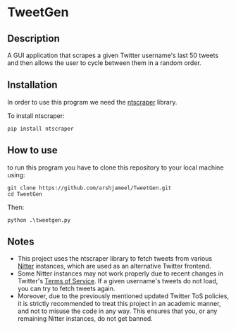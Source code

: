 # TweetGen
## Description
A GUI application that scrapes a given Twitter username's last 50 tweets and then allows the user to cycle between them in a random order.

## Installation
In order to use this program we need the [ntscraper](https://github.com/bocchilorenzo/ntscraper) library.

To install ntscraper:
```
pip install ntscraper
```
## How to use
to run this program you have to clone this repository to your local machine using:
```
git clone https://github.com/arshjameel/TweetGen.git
cd TweetGen
```
Then:
```
python .\tweetgen.py
```

## Notes
* This project uses the ntscraper library to fetch tweets from various [Nitter](https://github.com/zedeus/nitter?tab=readme-ov-file) instances, which are used as an alternative Twitter frontend.
* Some Nitter instances may not work properly due to recent changes in Twitter's [Terms of Service](https://x.com/en/tos). If a given username's tweets do not load, you can try to fetch tweets again.
* Moreover, due to the previously mentioned updated Twitter ToS policies, it is strictly recommended to treat this project in an academic manner, and not to misuse the code in any way. This ensures that you, or any remaining Nitter instances, do not get banned.
